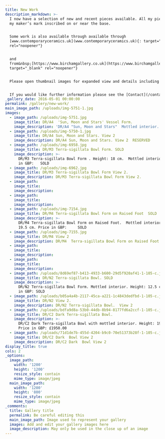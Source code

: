 ```yaml
---
title: New Work
description_markdown: >-
  I now have a selection of new and recent pieces available. All my pieces have
  my maker’s mark inscribed on or near the base.


  Some work is also available through available through
  [www.contemporaryceramics.uk](www.contemporaryceramics.uk){: target="_blank"
  rel="noopener"}


  and
  from&nbsp;[https://www.birchamgallery.co.uk](https://www.birchamgallery.co.uk){:
  target="_blank" rel="noopener"}


  Please open thumbnail images for expanded view and details including price.


  If you would like further information please see the [Contact](/contact) page.
_gallery_date: 2016-05-01 00:00:00
permalink: /gallery/new-work/
main_image_path: /uploads/img-5751-1.jpg
images:
  - image_path: /uploads/img-5751.jpg
    image_title: DR/A4  'Sun, Moon and Stars' Vessel Form.
    image_description: 'DR/A4 "Sun, Moon and Stars"  Mottled interior.  '
  - image_path: /uploads/img-5750-1.jpg
    image_title: DR/A4 Sun, Moon and Stars. View 2
    image_description: DR/A4 Sun, Moon and Stars. View 2  RESERVED
  - image_path: /uploads/img-6958.jpg
    image_title: DR/M3 Terra-sigillata Bowl Form. SOLD
    image_description: >-
      DR/M3 Terra-sigillata Bowl Form . Height: 18 cm.  Mottled interior. Price
      in GBP:   SOLD
  - image_path: /uploads/img-6962.jpg
    image_title: DR/M3 Terra-sigillata Bowl Form View 2.
    image_description: DR/M3 Terra-sigillata Bowl Form View 2.
  - image_path:
    image_title:
    image_description:
  - image_path:
    image_title:
    image_description:
  - image_path: /uploads/img-7154.jpg
    image_title: DR/M4 Terra-sigillata Bowl Form on Raised Foot  SOLD
    image_description: >-
      DR/M4 Terra-sigillata Bowl Form on Raised Foot.  Mottled interior. Height:
      19.5 cm. Price in GBP:     SOLD
  - image_path: /uploads/img-7155.jpg
    image_title: DR/M4 View 2
    image_description: DR/M4  Terra-sigillata Bowl Form on Raised Foot. View 2
  - image_path:
    image_title:
    image_description:
  - image_path:
    image_title:
    image_description:
  - image_path: /uploads/8d69ef87-b413-4933-b600-29d5f920af41-1-105-c.jpg
    image_title: DR/N2 Terra-sigillata Bowl. SOLD
    image_description: >-
      DR/N2 Terra-sigillata Bowl Form. Mottled interior. Height: 12.5 cm. Price
      in GBP: SOLD
  - image_path: /uploads/b05a4a4b-2117-45ca-a221-1c4843dedfbd-1-105-c.jpg
    image_title: DR/N2 View 2.
    image_description: DR/N2 Terra-sigillata Bowl.  View 2
  - image_path: /uploads/bdfa9d8a-53b0-44db-8b94-8177fd6a2ccf-1-105-c.jpg
    image_title: DR/C2 Dark Terra-sigillata Bowl.
    image_description: >-
      DR/C2 Dark Terra-sigillata Bowl with mottled interior. Height: 19.5 cm.
      Price in GBP: £1950.00
  - image_path: /uploads/71d1de7b-455d-4204-b9c0-70e51373b28f-1-105-c.jpg
    image_title: DR/C2 Dark  Bowl View 2
    image_description: DR/C2 Dark  Bowl View 2
display_title: true
cols: 2
_options:
  image_path:
    width: '1200'
    height: '1200'
    resize_style: contain
    mime_type: image/jpeg
  main_image_path:
    width: '1200'
    height: '800'
    resize_style: contain
    mime_type: image/jpeg
_comments:
  title: Gallery title
  permalink: Be careful editing this
  main_image_path: Image used to represent your gallery
  images: Add and edit your gallery images here
  image_description: May only be used in the close up of an image
---
```

